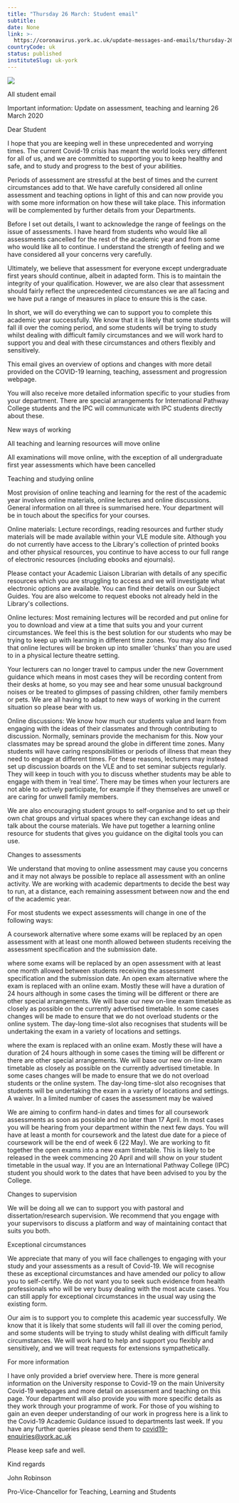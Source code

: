 ```yaml
---
title: "Thursday 26 March: Student email"
subtitle: 
date: None
link: >-
  https://coronavirus.york.ac.uk/update-messages-and-emails/thursday-26-march-student-email
countryCode: uk
status: published
instituteSlug: uk-york
---
```

![](https://lh5.googleusercontent.com/Emo8DO5_IJZ-gu5TWYOkh_rQsoeLR9nfukdvoITThVnpx7Rr1x-ZU97u0zgrw18i_to_uLrvxeOSBXHDLRVsl4qKGT4qq-7b)

All student email

Important information: Update on assessment, teaching and learning 26 March 2020

Dear Student

I hope that you are keeping well in these unprecedented and worrying times. The current Covid-19 crisis has meant the world looks very different for all of us, and we are committed to supporting you to keep healthy and safe, and to study and progress to the best of your abilities.

Periods of assessment are stressful at the best of times and the current circumstances add to that. We have carefully considered all online assessment and teaching options in light of this and can now provide you with some more information on how these will take place. This information will be complemented by further details from your Departments.

Before I set out details, I want to acknowledge the range of feelings on the issue of assessments. I have heard from students who would like all assessments cancelled for the rest of the academic year and from some who would like all to continue. I understand the strength of feeling and we have considered all your concerns very carefully.

Ultimately, we believe that assessment for everyone except undergraduate first years should continue, albeit in adapted form. This is to maintain the integrity of your qualification. However, we are also clear that assessment should fairly reflect the unprecedented circumstances we are all facing and we have put a range of measures in place to ensure this is the case.

In short, we will do everything we can to support you to complete this academic year successfully. We know that it is likely that some students will fall ill over the coming period, and some students will be trying to study whilst dealing with difficult family circumstances and we will work hard to support you and deal with these circumstances and others flexibly and sensitively.

This email gives an overview of options and changes with more detail provided on the COVID-19 learning, teaching, assessment and progression webpage.

You will also receive more detailed information specific to your studies from your department. There are special arrangements for International Pathway College students and the IPC will communicate with IPC students directly about these.

New ways of working

All teaching and learning resources will move online

All examinations will move online, with the exception of all undergraduate first year assessments which have been cancelled

Teaching and studying online

Most provision of online teaching and learning for the rest of the academic year involves online materials, online lectures and online discussions. General information on all three is summarised here. Your department will be in touch about the specifics for your courses.

Online materials: Lecture recordings, reading resources and further study materials will be made available within your VLE module site. Although you do not currently have access to the Library's collection of printed books and other physical resources, you continue to have access to our full range of electronic resources (including ebooks and ejournals).

Please contact your Academic Liaison Librarian with details of any specific resources which you are struggling to access and we will investigate what electronic options are available. You can find their details on our Subject Guides. You are also welcome to request ebooks not already held in the Library's collections.

Online lectures: Most remaining lectures will be recorded and put online for you to download and view at a time that suits you and your current circumstances. We feel this is the best solution for our students who may be trying to keep up with learning in different time zones. You may also find that online lectures will be broken up into smaller ‘chunks’ than you are used to in a physical lecture theatre setting.

Your lecturers can no longer travel to campus under the new Government guidance which means in most cases they will be recording content from their desks at home, so you may see and hear some unusual background noises or be treated to glimpses of passing children, other family members or pets. We are all having to adapt to new ways of working in the current situation so please bear with us.

Online discussions: We know how much our students value and learn from engaging with the ideas of their classmates and through contributing to discussion. Normally, seminars provide the mechanism for this. Now your classmates may be spread around the globe in different time zones. Many students will have caring responsibilities or periods of illness that mean they need to engage at different times. For these reasons, lecturers may instead set up discussion boards on the VLE and to set seminar subjects regularly. They will keep in touch with you to discuss whether students may be able to engage with them in ‘real time’. There may be times when your lecturers are not able to actively participate, for example if they themselves are unwell or are caring for unwell family members.

We are also encouraging student groups to self-organise and to set up their own chat groups and virtual spaces where they can exchange ideas and talk about the course materials. We have put together a learning online resource for students that gives you guidance on the digital tools you can use.

Changes to assessments

We understand that moving to online assessment may cause you concerns and it may not always be possible to replace all assessment with an online activity. We are working with academic departments to decide the best way to run, at a distance, each remaining assessment between now and the end of the academic year.

For most students we expect assessments will change in one of the following ways:

A coursework alternative where some exams will be replaced by an open assessment with at least one month allowed between students receiving the assessment specification and the submission date.

where some exams will be replaced by an open assessment with at least one month allowed between students receiving the assessment specification and the submission date. An open exam alternative where the exam is replaced with an online exam. Mostly these will have a duration of 24 hours although in some cases the timing will be different or there are other special arrangements. We will base our new on-line exam timetable as closely as possible on the currently advertised timetable. In some cases changes will be made to ensure that we do not overload students or the online system. The day-long time-slot also recognises that students will be undertaking the exam in a variety of locations and settings.

where the exam is replaced with an online exam. Mostly these will have a duration of 24 hours although in some cases the timing will be different or there are other special arrangements. We will base our new on-line exam timetable as closely as possible on the currently advertised timetable. In some cases changes will be made to ensure that we do not overload students or the online system. The day-long time-slot also recognises that students will be undertaking the exam in a variety of locations and settings. A waiver. In a limited number of cases the assessment may be waived

We are aiming to confirm hand-in dates and times for all coursework assessments as soon as possible and no later than 17 April. In most cases you will be hearing from your department within the next few days. You will have at least a month for coursework and the latest due date for a piece of coursework will be the end of week 6 (22 May). We are working to fit together the open exams into a new exam timetable. This is likely to be released in the week commencing 20 April and will show on your student timetable in the usual way. If you are an International Pathway College (IPC) student you should work to the dates that have been advised to you by the College.

Changes to supervision

We will be doing all we can to support you with pastoral and dissertation/research supervision. We recommend that you engage with your supervisors to discuss a platform and way of maintaining contact that suits you both.

Exceptional circumstances

We appreciate that many of you will face challenges to engaging with your study and your assessments as a result of Covid-19. We will recognise these as exceptional circumstances and have amended our policy to allow you to self-certify. We do not want you to seek such evidence from health professionals who will be very busy dealing with the most acute cases. You can still apply for exceptional circumstances in the usual way using the existing form.

Our aim is to support you to complete this academic year successfully. We know that it is likely that some students will fall ill over the coming period, and some students will be trying to study whilst dealing with difficult family circumstances. We will work hard to help and support you flexibly and sensitively, and we will treat requests for extensions sympathetically.

For more information

I have only provided a brief overview here. There is more general information on the University response to Covid-19 on the main University Covid-19 webpages and more detail on assessment and teaching on this page. Your department will also provide you with more specific details as they work through your programme of work. For those of you wishing to gain an even deeper understanding of our work in progress here is a link to the Covid-19 Academic Guidance issued to departments last week. If you have any further queries please send them to covid19-enquiries@york.ac.uk

Please keep safe and well.

Kind regards

John Robinson

Pro-Vice-Chancellor for Teaching, Learning and Students
